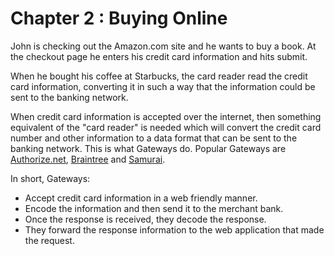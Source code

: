 # Chapter 2 : Buying Online

John is checking out the Amazon.com site and he wants to buy a book. At the checkout page he enters his credit card information and hits submit.

When he bought his coffee at Starbucks, the card reader read the credit card information, converting it in such a way that the information could be sent to the banking network.

When credit card information is accepted over the internet, then something equivalent of the "card reader" is needed which will convert the credit card number and other information to a data format that can be sent to the banking network. This is what Gateways do. Popular Gateways are [Authorize.net](http://www.authorize.net/),  [Braintree](http://www.braintreepayments.com/) and [Samurai](https://samurai.feefighters.com/).

In short, Gateways:

* Accept credit card information in a web friendly manner.
* Encode the information and then send it to the merchant bank.
* Once the response is received, they decode the response.
* They forward the response information to the web application that made the request.
